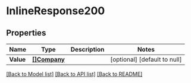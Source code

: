 # InlineResponse200

## Properties
Name | Type | Description | Notes
------------ | ------------- | ------------- | -------------
**Value** | [**[]Company**](company.md) |  | [optional] [default to null]

[[Back to Model list]](../README.md#documentation-for-models) [[Back to API list]](../README.md#documentation-for-api-endpoints) [[Back to README]](../README.md)


